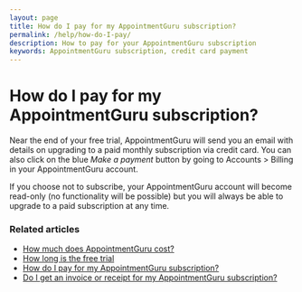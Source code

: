 ```yaml
---
layout: page
title: How do I pay for my AppointmentGuru subscription?
permalink: /help/how-do-I-pay/
description: How to pay for your AppointmentGuru subscription
keywords: AppointmentGuru subscription, credit card payment
---
```


# How do I pay for my AppointmentGuru subscription?

Near the end of your free trial, AppointmentGuru will send you an email with details on upgrading to a paid monthly subscription via credit card. You can also click on the blue *Make a payment* button by going to Accounts > Billing in your AppointmentGuru account.

If you choose not to subscribe, your AppointmentGuru account will become read-only (no functionality will be possible) but you will always be able to upgrade to a paid subscription at any time.

### Related articles

* [How much does AppointmentGuru cost?](/help/how-much-does-appointmentguru-cost)
* [How long is the free trial](/help/how-long-is-the-free-trial)
* [How do I pay for my AppointmentGuru subscription?](/help/how-do-I-pay)
* [Do I get an invoice or receipt for my AppointmentGuru subscription?](/help/do-I-get-a-receipt)
